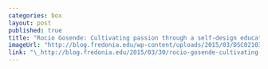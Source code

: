 ```yaml
---
categories: box
layout: post
published: true
title: "Rocio Gosende: Cultivating passion through a self-design education"
imageUrl: "http://blog.fredonia.edu/wp-content/uploads/2015/03/DSC021031.jpg"
link: "\_http://blog.fredonia.edu/2015/03/30/rocio-gosende-cultivating-passion-through-a-self-design-education/"
---
```



